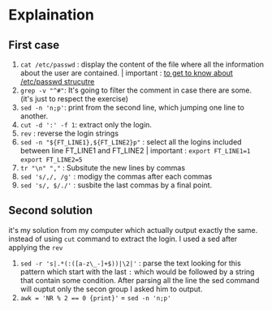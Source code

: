 # Explaination

## First case 
1. `cat /etc/passwd` : display the content of the file where all the information about the user are contained.
|	important : [to get to know about /etc/passwd strucutre](https://www.ibm.com/docs/en/aix/7.1?topic=passwords-using-etcpasswd-file)
2. `grep -v "^#"`: It's going to filter the comment in case there are some. (it's just to respect the exercise)
3. `sed -n 'n;p'`: print from the second line, which jumping one line to another.
4. `cut -d ':' -f 1`: extract only the login.
5. `rev` : reverse the login strings
6. `sed -n "${FT_LINE1},${FT_LINE2}p"` : select all the logins included between line FT_LINE1 and FT_LINE2
|	important : `export FT_LINE1=1` `export FT_LINE2=5`
7. `tr "\n" ","` : Subsitute the new lines by commas
8. `sed 's/,/, /g'` : modigy the commas after each commas
9. `sed 's/, $/./'` : susbite the last commas by a final point.

## Second solution
it's my solution from my computer which actually output exactly the same.
instead of using `cut` command to extract the login. 
I used a sed after applying the `rev` 
1. `sed -r 's|.*(:([a-z\_-]+$))|\2|'`  : parse the text looking for this pattern which start with the last `:` which would be followed by a string that contain some condition. After parsing all the line the sed command will ouptut only the secon group I asked him to output.
2. `awk = 'NR % 2 == 0 {print}'` = `sed -n 'n;p'`
